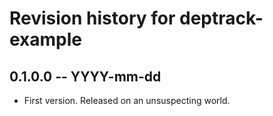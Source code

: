 # Revision history for deptrack-example

## 0.1.0.0 -- YYYY-mm-dd

* First version. Released on an unsuspecting world.
